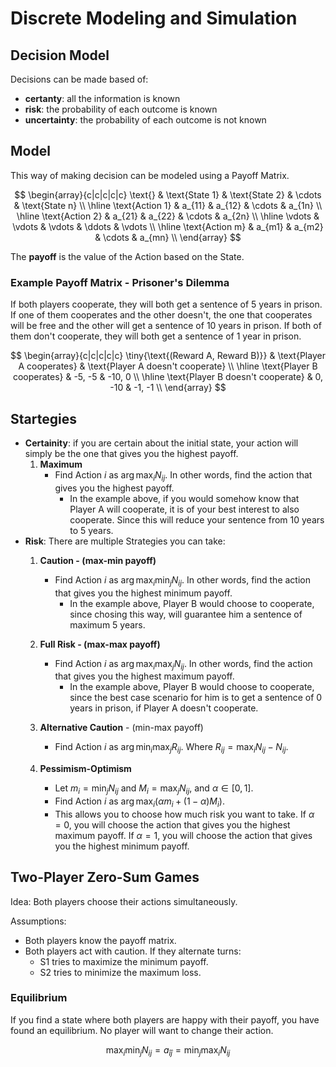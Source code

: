 # Discrete Modeling and Simulation

## Decision Model

Decisions can be made based of:

- **certanty**: all the information is known
- **risk**: the probability of each outcome is known
- **uncertainty**: the probability of each outcome is not known

## Model

This way of making decision can be modeled using a Payoff Matrix.

$$
\begin{array}{c|c|c|c|c}
\text{} & \text{State 1} & \text{State 2} & \cdots & \text{State n} \\
\hline
\text{Action 1} & a_{11} & a_{12} & \cdots & a_{1n} \\
\hline
\text{Action 2} & a_{21} & a_{22} & \cdots & a_{2n} \\
\hline
\vdots & \vdots & \vdots & \ddots & \vdots \\
\hline
\text{Action m} & a_{m1} & a_{m2} & \cdots & a_{mn} \\
\end{array}
$$

The **payoff** is the value of the Action based on the State.

### Example Payoff Matrix - Prisoner's Dilemma

If both players cooperate, they will both get a sentence of 5 years in prison. If one of them cooperates and the other doesn't, the one that cooperates will be free and the other will get a sentence of 10 years in prison. If both of them don't cooperate, they will both get a sentence of 1 year in prison.

$$
\begin{array}{c|c|c|c|c}
\tiny{\text{(Reward A, Reward B)}} & \text{Player A cooperates} & \text{Player A doesn't cooperate} \\
\hline
\text{Player B cooperates} & -5, -5 & -10, 0 \\
\hline
\text{Player B doesn't cooperate} & 0, -10 & -1, -1 \\
\end{array}
$$

## Startegies

- **Certainity**: if you are certain about the initial state, your action will simply be the one that gives you the highest payoff.
  1. **Maximum**
     - Find Action $i$ as $\arg\max_{i}N_{ij}$. In other words, find the action that gives you the highest payoff.
       - In the example above, if you would somehow know that Player A will cooperate, it is of your best interest to also cooperate. Since this will reduce your sentence from 10 years to 5 years.
- **Risk**: There are multiple Strategies you can take:
  1. **Caution - (max-min payoff)**
     - Find Action $i$ as $\arg\max_{i} \min_{j} N_{ij}$. In other words, find the action that gives you the highest minimum payoff.
       - In the example above, Player B would choose to cooperate, since chosing this way, will guarantee him a sentence of maximum 5 years.

  2. **Full Risk - (max-max payoff)**
       - Find Action $i$ as $\arg\max_{i} \max_{j} N_{ij}$. In other words, find the action that gives you the highest maximum payoff.
          - In the example above, Player B would choose to cooperate, since the best case scenario for him is to get a sentence of 0 years in prison, if Player A doesn't cooperate.

  3. **Alternative Caution** - (min-max payoff)
       - Find Action $i$ as $\arg\min_{i} \max_{j} R_{ij}$. Where $R_{ij}=\max_i N_{ij} - N_{ij}$.

  4. **Pessimism-Optimism**
       - Let $m_i=\min_j N_{ij}$ and $M_i=\max_j N_{ij}$, and $\alpha \in [0,1]$.
       - Find Action $i$ as $\arg\max_{i} (\alpha m_i + (1-\alpha) M_i)$.
       - This allows you to choose how much risk you want to take. If $\alpha=0$, you will choose the action that gives you the highest maximum payoff. If $\alpha=1$, you will choose the action that gives you the highest minimum payoff.

## Two-Player Zero-Sum Games

Idea: Both players choose their actions simultaneously.

Assumptions:

- Both players know the payoff matrix.
- Both players act with caution. If they alternate turns:
  - S1 tries to maximize the minimum payoff.
  - S2 tries to minimize the maximum loss.

### Equilibrium

If you find a state where both players are happy with their payoff, you have found an equilibrium. No player will want to change their action.

$$
\max_{i} \min_{j} N_{ij} =a_{\hat{i}\hat{j}}= \min_{j} \max_{i} N_{ij}
$$
